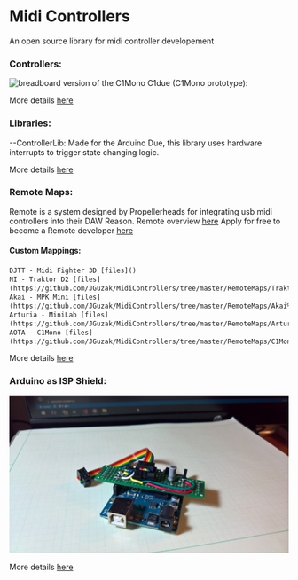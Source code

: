 # Midi Controllers
An open source library for midi controller developement

### Controllers:

![breadboard version of the C1Mono](https://github.com/JGuzak/MidiControllers/blob/master/Controllers/C1Mono/proto%20C1%20for%20due/C1due%20(2).JPG)
C1due (C1Mono prototype):

More details [here](https://github.com/JGuzak/MidiControllers/tree/master/Controllers)


### Libraries:

--ControllerLib:
    Made for the Arduino Due, this library uses hardware interrupts to trigger state changing logic.

More details [here](https://github.com/JGuzak/MidiControllers/tree/master/Libraries)


### Remote Maps:

Remote is a system designed by Propellerheads for integrating usb midi controllers into their DAW Reason.
Remote overview [here](https://www.propellerheads.se/support/user/reason/remote/)
Apply for free to become a Remote developer [here](https://www.propellerheads.se/developer/remote.php)

#### Custom Mappings:
    DJTT - Midi Fighter 3D [files]()
    NI - Traktor D2 [files](https://github.com/JGuzak/MidiControllers/tree/master/RemoteMaps/Traktor%20D2) 
    Akai - MPK Mini [files](https://github.com/JGuzak/MidiControllers/tree/master/RemoteMaps/Akai%20ReMPC%20Mini%20Codec) 
    Arturia - MiniLab [files](https://github.com/JGuzak/MidiControllers/tree/master/RemoteMaps/Arturia%20MiniLab%20Codec) 
    AOTA - C1Mono [files](https://github.com/JGuzak/MidiControllers/tree/master/RemoteMaps/C1Mono)

More details [here](https://github.com/JGuzak/MidiControllers/tree/master/RemoteMaps)


### Arduino as ISP Shield:

![protoboard shield and ribbon cabble for ISP programming](https://github.com/JGuzak/MidiControllers/blob/master/uno_isp/uno_isp_shield%20(1).jpg)

More details [here](https://github.com/JGuzak/MidiControllers/tree/master/uno_isp)
